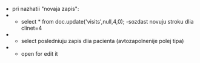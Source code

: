 * pri nazhatii "novaja zapis":
* * select * from doc.update('visits',null,4,0); -sozdast novuju stroku dlia clinet=4
* * select posledniuju zapis dlia pacienta (avtozapolnenije polej tipa)
* * open for edit it

